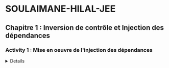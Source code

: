 # SOULAIMANE-HILAL-JEE
## Chapitre 1 : Inversion de contrôle et Injection des dépendances


### Activity 1 : Mise en oeuvre de l'injection des dépendances
<details>

#### part 1 : https://github.com/Soulaimane20/SOULAIMANE-HILAL-JEE/tree/main/enset_ioc

- report : https://github.com/Soulaimane20/SOULAIMANE-HILAL-JEE/edit/main/enset_ioc/README.md
  
### Activity 2 : Spring Boot - ORM avec Spring Data JPA Hibernate / Use case JPA, One To Many, One To One, Many To Many Case
<details>
#### part 1 : https://github.com/Soulaimane20/SOULAIMANE-HILAL-JEE/tree/main/jpa-ap

- report : https://github.com/Soulaimane20/SOULAIMANE-HILAL-JEE/blob/main/jpa-ap/README.md

#### part 2 : https://github.com/Soulaimane20/SOULAIMANE-HILAL-JEE/tree/main/hospital

- report : https://github.com/Soulaimane20/SOULAIMANE-HILAL-JEE/blob/main/hospital/README.md

#### part 3 : https://github.com/Soulaimane20/SOULAIMANE-HILAL-JEE/tree/main/jpa-emsi

- report : https://github.com/Soulaimane20/SOULAIMANE-HILAL-JEE/blob/main/jpa-emsi/README.md


